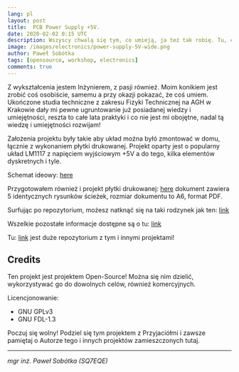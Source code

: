 ```yaml
---
lang: pl
layout: post
title:  PCB Power Supply +5V.
date: 2020-02-02 0:15 UTC 
description: Wszyscy chwalą się tym, co umieją, ja też tak robię. Tu, część mojego Warsztatu Pracy ... Zasilacz do płytek stykowych o stałym napięciu wyjściowym. 
image: /images/electronics/power-supply-5V-wide.png
author: Paweł Sobótka
tags: [opensource, workshop, electronics]
comments: true
---
```

Z wykształcenia jestem Inżynierem, z pasji również. Moim konikiem jest zrobić coś osobiście, samemu a przy okazji pokazać, że coś umiem. Ukończone studia techniczne z zakresu Fizyki Technicznej na AGH w Krakowie dały mi pewne ugruntowanie już posiadanej wiedzy i umiejętności, reszta to całe lata praktyki i co nie jest mi obojętne, nadal tą wiedzę i umiejętności rozwijam!

Założenia projektu były takie aby układ można byłó zmontować w domu, łącznie z wykonaniem płytki drukowanej. Projekt oparty jest o popularny układ LM1117 z napięciem wyjściowym +5V a do tego, kilka elementów dyskretnych i tyle.

Schemat ideowy: [here](https://github.com/majsterklepka/lab1/blob/master/power-supply-5V/fab/drawings/schematic-diagram-power-supply-5V.pdf "Schemat ideowy")

Przygotowałem również i projekt płytki drukowanej: [here](https://github.com/majsterklepka/lab1/blob/master/power-supply-5V/fab/drawings/pcb_1x5-a6.pdf "PCB Layout of Power Supply +5V") dokument zawiera 5 identycznych rysunków ścieżek, rozmiar dokumentu to A6, format PDF.

Surfując po repozytorium, możesz natknąć się na taki rodzynek jak ten: [link](https://github.com/majsterklepka/lab1/blob/master/power-supply-5V/fab/drawings/pcb_1x5-109x59mm-300DPI.png "Rysunek płytki drukowanej: PCB Power Supply +5V")

Wszelkie pozostałe informacje dostępne są o tu: [link](https://github.com/majsterklepka/lab1/tree/master/power-supply-5V "Folder w repozytorium: PCB Power Supply +5V")

Tu: [link](https://github.com/majsterklepka/lab1 "Repozytorium z projektami do pracowni elektronicznej") jest duże repozytorium z tym i innymi projektami! 


## Credits

Ten projekt jest projektem Open-Source! Można się nim dzielić, wykorzystywać go do dowolnych celów, również komercyjnych.

Licencjonowanie:

- GNU GPLv3
- GNU FDL-1.3

Poczuj się wolny! Podziel się tym projektem z Przyjaciółmi i zawsze pamiętaj o Autorze tego i innych projektów zamieszczonych tutaj.

- - -

_mgr inż. Paweł Sobótka (SQ7EQE)_

